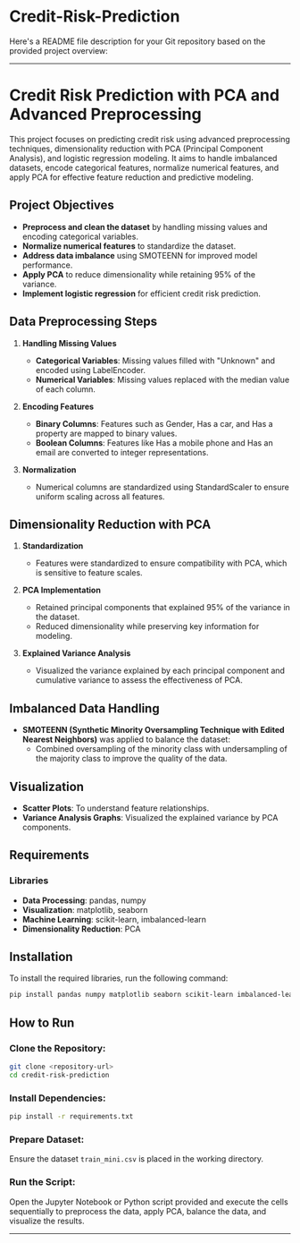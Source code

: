 # Credit-Risk-Prediction
Here's a README file description for your Git repository based on the provided project overview:

---

# Credit Risk Prediction with PCA and Advanced Preprocessing

This project focuses on predicting credit risk using advanced preprocessing techniques, dimensionality reduction with PCA (Principal Component Analysis), and logistic regression modeling. It aims to handle imbalanced datasets, encode categorical features, normalize numerical features, and apply PCA for effective feature reduction and predictive modeling.

## Project Objectives
- **Preprocess and clean the dataset** by handling missing values and encoding categorical variables.
- **Normalize numerical features** to standardize the dataset.
- **Address data imbalance** using SMOTEENN for improved model performance.
- **Apply PCA** to reduce dimensionality while retaining 95% of the variance.
- **Implement logistic regression** for efficient credit risk prediction.

## Data Preprocessing Steps
1. **Handling Missing Values**
   - **Categorical Variables**: Missing values filled with "Unknown" and encoded using LabelEncoder.
   - **Numerical Variables**: Missing values replaced with the median value of each column.

2. **Encoding Features**
   - **Binary Columns**: Features such as Gender, Has a car, and Has a property are mapped to binary values.
   - **Boolean Columns**: Features like Has a mobile phone and Has an email are converted to integer representations.

3. **Normalization**
   - Numerical columns are standardized using StandardScaler to ensure uniform scaling across all features.

## Dimensionality Reduction with PCA
1. **Standardization**
   - Features were standardized to ensure compatibility with PCA, which is sensitive to feature scales.

2. **PCA Implementation**
   - Retained principal components that explained 95% of the variance in the dataset.
   - Reduced dimensionality while preserving key information for modeling.

3. **Explained Variance Analysis**
   - Visualized the variance explained by each principal component and cumulative variance to assess the effectiveness of PCA.

## Imbalanced Data Handling
- **SMOTEENN (Synthetic Minority Oversampling Technique with Edited Nearest Neighbors)** was applied to balance the dataset:
  - Combined oversampling of the minority class with undersampling of the majority class to improve the quality of the data.

## Visualization
- **Scatter Plots**: To understand feature relationships.
- **Variance Analysis Graphs**: Visualized the explained variance by PCA components.

## Requirements
### Libraries
- **Data Processing**: pandas, numpy
- **Visualization**: matplotlib, seaborn
- **Machine Learning**: scikit-learn, imbalanced-learn
- **Dimensionality Reduction**: PCA

## Installation
To install the required libraries, run the following command:

```bash
pip install pandas numpy matplotlib seaborn scikit-learn imbalanced-learn
```

## How to Run
### Clone the Repository:
```bash
git clone <repository-url>
cd credit-risk-prediction
```

### Install Dependencies:
```bash
pip install -r requirements.txt
```

### Prepare Dataset:
Ensure the dataset `train_mini.csv` is placed in the working directory.

### Run the Script:
Open the Jupyter Notebook or Python script provided and execute the cells sequentially to preprocess the data, apply PCA, balance the data, and visualize the results.

---


